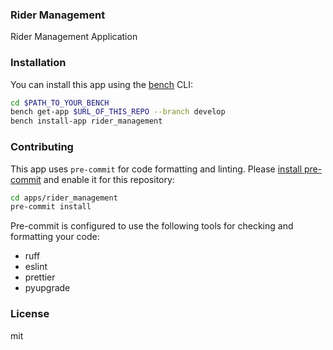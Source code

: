 ### Rider Management

Rider Management Application

### Installation

You can install this app using the [bench](https://github.com/frappe/bench) CLI:

```bash
cd $PATH_TO_YOUR_BENCH
bench get-app $URL_OF_THIS_REPO --branch develop
bench install-app rider_management
```

### Contributing

This app uses `pre-commit` for code formatting and linting. Please [install pre-commit](https://pre-commit.com/#installation) and enable it for this repository:

```bash
cd apps/rider_management
pre-commit install
```

Pre-commit is configured to use the following tools for checking and formatting your code:

- ruff
- eslint
- prettier
- pyupgrade

### License

mit
